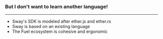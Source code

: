 ### But I don't want to learn another language!

---

<ul class="size">
    <li>Sway's SDK is modeled after ether.js and ether.rs</li>
    <li>Sway is based on an existing language</li>
    <li>The Fuel ecosystem is cohesive and ergonomic</li>
</ul>